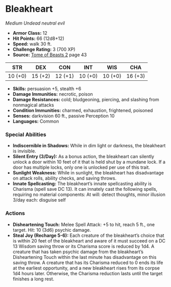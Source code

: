 # Bleakheart

*Medium* *Undead* *neutral evil*

- **Armor Class:** 12
- **Hit Points:** 66 (12d8+12)
- **Speed:** walk 30 ft.
- **Challenge Rating:** 3 (700 XP)
- **Source:** [Tome of Beasts 2](https://koboldpress.com/kpstore/product/tome-of-beasts-2-for-5th-edition) page 43

| STR | DEX | CON | INT | WIS | CHA |
| --- | --- | --- | --- | --- | --- |
| 10 (+0) | 15 (+2) | 12 (+1) | 10 (+0) | 10 (+0) | 16 (+3) |

- **Skills:** persuasion +5, stealth +6
- **Damage Immunities:** necrotic, poison
- **Damage Resistances:** cold; bludgeoning, piercing, and slashing from nonmagical attacks
- **Condition Immunities:** charmed, exhaustion, frightened, poisoned
- **Senses:** darkvision 60 ft., passive Perception 10
- **Languages:** Common

### Special Abilities

- **Indiscernible in Shadows:** While in dim light or darkness, the bleakheart is invisible.
- **Silent Entry (3/Day):** As a bonus action, the bleakheart can silently unlock a door within 10 feet of it that is held shut by a mundane lock. If a door has multiple locks, only one is unlocked per use of this trait.
- **Sunlight Weakness:** While in sunlight, the bleakheart has disadvantage on attack rolls, ability checks, and saving throws.
- **Innate Spellcasting:** The bleakheart’s innate spellcasting ability is Charisma (spell save DC 13). It can innately cast the following spells, requiring no material components:
At will: detect thoughts, minor illusion
3/day each: disguise self

### Actions

- **Disheartening Touch:** Melee Spell Attack: +5 to hit, reach 5 ft., one target. Hit: 10 (3d6) psychic damage.
- **Steal Joy (Recharge 5-6):** Each creature of the bleakheart’s choice that is within 20 feet of the bleakheart and aware of it must succeed on a DC 13 Wisdom saving throw or its Charisma score is reduced by 1d4. A creature that has taken psychic damage from the bleakheart’s Disheartening Touch within the last minute has disadvantage on this saving throw. A creature that has its Charisma reduced to 0 ends its life at the earliest opportunity, and a new bleakheart rises from its corpse 1d4 hours later. Otherwise, the Charisma reduction lasts until the target finishes a long rest.


